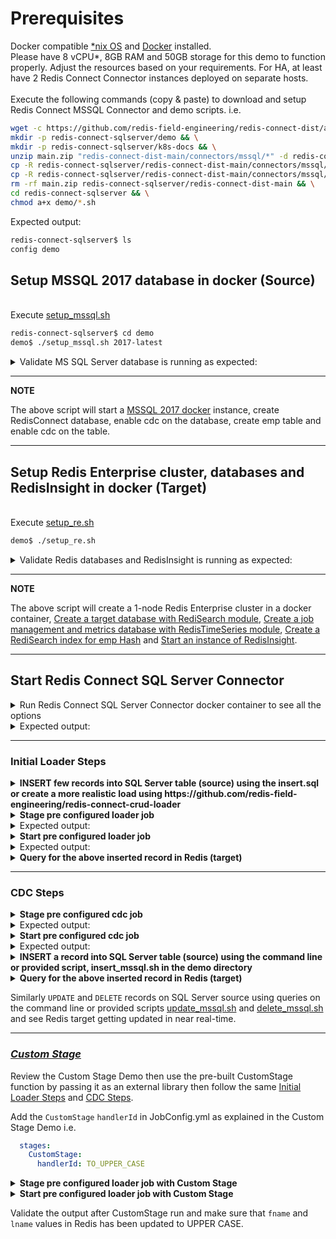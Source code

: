 # Prerequisites

Docker compatible [*nix OS](https://en.wikipedia.org/wiki/Unix-like) and [Docker](https://docs.docker.com/get-docker) installed.
<br>Please have 8 vCPU*, 8GB RAM and 50GB storage for this demo to function properly. Adjust the resources based on your requirements. For HA, at least have 2 Redis Connect Connector instances deployed on separate hosts.</br>
<br>Execute the following commands (copy & paste) to download and setup Redis Connect MSSQL Connector and demo scripts.
i.e.</br>

```bash
wget -c https://github.com/redis-field-engineering/redis-connect-dist/archive/main.zip && \
mkdir -p redis-connect-sqlserver/demo && \
mkdir -p redis-connect-sqlserver/k8s-docs && \
unzip main.zip "redis-connect-dist-main/connectors/mssql/*" -d redis-connect-sqlserver && \
cp -R redis-connect-sqlserver/redis-connect-dist-main/connectors/mssql/demo/* redis-connect-sqlserver/demo && \
cp -R redis-connect-sqlserver/redis-connect-dist-main/connectors/mssql/k8s-docs/* redis-connect-sqlserver/k8s-docs && \
rm -rf main.zip redis-connect-sqlserver/redis-connect-dist-main && \
cd redis-connect-sqlserver && \
chmod a+x demo/*.sh
```

Expected output:
```bash
redis-connect-sqlserver$ ls
config demo
```

## Setup MSSQL 2017 database in docker (Source)

<br>Execute [setup_mssql.sh](setup_mssql.sh)</br>
```bash
redis-connect-sqlserver$ cd demo
demo$ ./setup_mssql.sh 2017-latest
```

<details><summary>Validate MS SQL Server database is running as expected:</summary>
<p>

```bash
demo$ docker ps -a | grep mssql
8734c894f926        mcr.microsoft.com/mssql/server:2017-latest   "/opt/mssql/bin/nonr…"   2 days ago          Up 2 days           0.0.0.0:1433->1433/tcp                                                                                                                                                                                                                                                                                          mssql-2017-latest-virag-cdc

demo$ docker exec -it mssql-2017-latest-virag-cdc /opt/mssql-tools/bin/sqlcmd -S 127.0.0.1 -U sa -P Redis@123 -y80 -Y 40 -Q 'use RedisConnect;exec sys.sp_cdc_help_change_data_capture;'
Changed database context to 'RedisConnect'.
source_schema                            source_table                             capture_instance                         object_id   source_object_id start_lsn              end_lsn                supports_net_changes has_drop_pending role_name                                index_name                               filegroup_name                           create_date             index_column_list                                                                captured_column_list
---------------------------------------- ---------------------------------------- ---------------------------------------- ----------- ---------------- ---------------------- ---------------------- -------------------- ---------------- ---------------------------------------- ---------------------------------------- ---------------------------------------- ----------------------- -------------------------------------------------------------------------------- --------------------------------------------------------------------------------
dbo                                      emp                                      cdcauditing_emp                           1269579561       1237579447 0x0000002400000B100060 NULL                                      1             NULL NULL                                     PK__emp__AF4C318A4ABE3B75                NULL                                     2021-05-17 15:16:27.013 [empno]                                                                          [empno], [fname], [lname], [job], [mgr], [hiredate], [sal], [comm], [dept]
```
</p>
</details>

---
**NOTE**

The above script will start a [MSSQL 2017 docker](https://hub.docker.com/layers/microsoft/mssql-server-linux/2017-latest/images/sha256-314918ddaedfedc0345d3191546d800bd7f28bae180541c9b8b45776d322c8c2?context=explore) instance, create RedisConnect database, enable cdc on the database, create emp table and enable cdc on the table.

---

## Setup Redis Enterprise cluster, databases and RedisInsight in docker (Target)
<br>Execute [setup_re.sh](setup_re.sh)</br>
```bash
demo$ ./setup_re.sh
```
<details><summary>Validate Redis databases and RedisInsight is running as expected:</summary>
<p>

```bash
demo$ docker ps -a | grep redislabs
8c008000ff5c        redislabs/redisinsight:latest              "bash ./docker-entry…"   2 hours ago         Up 2 hours          0.0.0.0:18001->8001/tcp                                                                                                                                                                                                                                                                                         redisinsight
8fe702a340a9        redislabs/redis:latest                     "/opt/start.sh"          2 hours ago         Up 2 hours          53/tcp, 5353/tcp, 8001/tcp, 8080/tcp, 10000-11999/tcp, 12006-19999/tcp, 0.0.0.0:18070->8070/tcp, 0.0.0.0:18443->8443/tcp, 0.0.0.0:19443->9443/tcp, 0.0.0.0:14000->12000/tcp, 0.0.0.0:14001->12001/tcp, 0.0.0.0:14002->12002/tcp, 0.0.0.0:14003->12003/tcp, 0.0.0.0:14004->12004/tcp, 0.0.0.0:14005->12005/tcp   re-node1

demo$ docker exec -it re-node1 bash -c "rladmin status"
CLUSTER NODES:
NODE:ID    ROLE     ADDRESS        EXTERNAL_ADDRESS       HOSTNAME    SHARDS   CORES         FREE_RAM              PROVISIONAL_RAM       VERSION     STATUS
*node:1    master   172.17.0.2                            re-node1    2/100    16            51.17GB/58.87GB       38.71GB/48.28GB       6.2.8-39    OK

DATABASES:
DB:ID       NAME                                   TYPE  MODULE  STATUS  SHARDS  PLACEMENT  REPLICATION  PERSISTENCE  ENDPOINT
db:1        RedisConnect-Target-db                 redis yes     active  1       dense      disabled     disabled     redis-12000.re-cluster.local:12000
db:2        RedisConnect-JobConfig-Metrics-db      redis yes     active  1       dense      disabled     disabled     redis-12001.re-cluster.local:12001

ENDPOINTS:
DB:ID        NAME                                                                       ID                          NODE           ROLE           SSL
db:1         RedisConnect-Target-db                                                     endpoint:1:1                node:1         single         No
db:2         RedisConnect-JobConfig-Metrics-db                                          endpoint:2:1                node:1         single         No

SHARDS:
DB:ID         NAME                                                        ID            NODE        ROLE        SLOTS         USED_MEMORY          STATUS
db:1          RedisConnect-Target-db                                      redis:1       node:1      master      0-16383       2.3MB                OK
db:2          RedisConnect-JobConfig-Metrics-db                           redis:2       node:1      master      0-16383       1.99MB               OK

demo$ docker exec -it re-node1 bash -c "redis-cli -p 12000 FT._LIST"
1) "idx:emp"
```
</p>
</details>

---
**NOTE**

The above script will create a 1-node Redis Enterprise cluster in a docker container, [Create a target database with RediSearch module](https://docs.redislabs.com/latest/modules/add-module-to-database/), [Create a job management and metrics database with RedisTimeSeries module](https://docs.redislabs.com/latest/modules/add-module-to-database/), [Create a RediSearch index for emp Hash](https://redislabs.com/blog/getting-started-with-redisearch-2-0/) and [Start an instance of RedisInsight](https://docs.redislabs.com/latest/ri/installing/install-docker/).

---

## Start Redis Connect SQL Server Connector

<details><summary>Run Redis Connect SQL Server Connector docker container to see all the options</summary>
<p>

```bash
docker run \
-it --rm --privileged=true \
--name redis-connect-sqlserver \
-e REDISCONNECT_LOGBACK_CONFIG=/opt/redislabs/redis-connect-sqlserver/config/logback.xml \
-e REDISCONNECT_CONFIG=/opt/redislabs/redis-connect-sqlserver/config/samples/sqlserver \
-e REDISCONNECT_SOURCE_USERNAME=sa \
-e REDISCONNECT_SOURCE_PASSWORD=Redis@123 \
-e REDISCONNECT_JAVA_OPTIONS="-Xms256m -Xmx256m" \
-v $(pwd)/../config:/opt/redislabs/redis-connect-sqlserver/config \
--net host \
redislabs/redis-connect-sqlserver:pre-release-alpine
```

</p>
</details>

<details><summary>Expected output:</summary>
<p>

```bash
Unable to find image 'redislabs/redis-connect-sqlserver:pre-release-alpine' locally
pre-release-alpine: Pulling from redislabs/redis-connect-sqlserver
a0d0a0d46f8b: Already exists
e1fc1d22fcb4: Pull complete
3f5fde473eac: Pull complete
a95f82a482cf: Pull complete
e06557015f22: Pull complete
dc1a00dd4c05: Pull complete
c13b3b271b47: Pull complete
4d4fa8f69dc1: Pull complete
Digest: sha256:fc3c53af40ea709a4b4129a869275577b9abe29c8febe7cb2ff864e3dbbe1c32
Status: Downloaded newer image for redislabs/redis-connect-sqlserver:pre-release-alpine
-------------------------------
Redis Connect startup script.
*******************************
Please ensure that the values of environment variables in /opt/redislabs/redis-connect-sqlserver/bin/redisconnect.conf are correctly mapped before executing any of the options below
*******************************
Usage: [-h|cli|stage|start]
options:
-h: Print this help message and exit.
cli: starts redis-connect-cli.
stage: clean and stage redis database with cdc or initial loader job configurations.
start: start Redis Connect instance with provided cdc or initial loader job configurations.
-------------------------------
```

</p>
</details>

-------------------------------

### Initial Loader Steps
<details><summary><b>INSERT few records into SQL Server table (source) using the insert.sql or create a more realistic load using https://github.com/redis-field-engineering/redis-connect-crud-loader</b></summary>
<p>

```bash
demo$ ./insert_mssql.sh
```
OR
```bash
redis-connect-crud-loader/bin$ ./start.sh crudloader
```

</p>
</details>

<details><summary><b>Stage pre configured loader job</b></summary>
<p>

```bash
docker run \
-it --rm --privileged=true \
--name redis-connect-sqlserver \
-e REDISCONNECT_LOGBACK_CONFIG=/opt/redislabs/redis-connect-sqlserver/config/logback.xml \
-e REDISCONNECT_CONFIG=/opt/redislabs/redis-connect-sqlserver/config/samples/loader \
-e REDISCONNECT_SOURCE_USERNAME=sa \
-e REDISCONNECT_SOURCE_PASSWORD=Redis@123 \
-e REDISCONNECT_JAVA_OPTIONS="-Xms256m -Xmx256m" \
-v $(pwd)/../config:/opt/redislabs/redis-connect-sqlserver/config \
--net host \
redislabs/redis-connect-sqlserver:pre-release-alpine stage
```

</p>
</details>

<details><summary>Expected output:</summary>
<p>

```bash
-------------------------------
Staging Redis Connect redis-connect-sqlserver v0.7.0.133 job using Java 11.0.13 on virag-cdc started by root in /opt/redislabs/redis-connect-sqlserver/bin
Loading Redis Connect redis-connect-sqlserver Configurations from /opt/redislabs/redis-connect-sqlserver/config/samples/loader
20:57:15,320 |-INFO in ch.qos.logback.classic.LoggerContext[default] - Found resource [/opt/redislabs/redis-connect-sqlserver/config/logback.xml] at [file:/opt/redislabs/redis-connect-sqlserver/config/logback.xml]
....
....
20:57:15.558 [main] INFO  startup - ##################################################################
20:57:15.560 [main] INFO  startup -
20:57:15.560 [main] INFO  startup - REDIS CONNECT SETUP CLEAN - Deletes metadata related to Redis Connect from Job Management Database

20:57:15.560 [main] INFO  startup -
20:57:15.560 [main] INFO  startup - ##################################################################
20:57:16.289 [main] INFO  startup - Instance: 29@virag-cdc will attempt to delete (clean) all the metadata related to Redis Connect
20:57:17.083 [main] INFO  startup - Instance: 29@virag-cdc successfully established Redis connection for INIT service
20:57:17.090 [main] INFO  startup - Instance: 29@virag-cdc successfully completed flush (clean) of all the metadata related to Redis Connect
20:57:17,628 |-INFO in ch.qos.logback.classic.LoggerContext[default] - Found resource [/opt/redislabs/redis-connect-sqlserver/config/logback.xml] at [file:/opt/redislabs/redis-connect-sqlserver/config/logback.xml]
....
....
20:57:17.873 [main] INFO  startup - ##################################################################
20:57:17.874 [main] INFO  startup -
20:57:17.875 [main] INFO  startup - REDIS CONNECT SETUP CREATE - Seed metadata related to Redis Connect to Job Management Database
20:57:17.875 [main] INFO  startup -
20:57:17.875 [main] INFO  startup - ##################################################################
20:57:18.582 [main] INFO  startup - Instance: 99@virag-cdc will attempt Job Management Database (Redis) with all the configurations and scripts, if applicable, needed to execute jobs
20:57:19.321 [main] INFO  startup - Instance: 99@virag-cdc successfully established Redis connection for INIT service
20:57:19.324 [main] INFO  startup - Instance: 99@virag-cdc successfully created Job Claim Assignment Stream and Consumer Group
20:57:19.338 [main] INFO  startup - Instance: 99@virag-cdc successfully seeded Job related metadata
20:57:19.338 [main] INFO  startup - Instance: 99@virag-cdc successfully seeded Metrics related metadata
20:57:19.338 [main] INFO  startup - Instance: 99@virag-cdc successfully staged Job Management Database (Redis) with all the configurations and scripts, if applicable, needed to execute jobs
-------------------------------
```

</p>
</details>

<details><summary><b>Start pre configured loader job</b></summary>
<p>

```bash
docker run \
-it --rm --privileged=true \
--name redis-connect-sqlserver \
-e REDISCONNECT_LOGBACK_CONFIG=/opt/redislabs/redis-connect-sqlserver/config/logback.xml \
-e REDISCONNECT_CONFIG=/opt/redislabs/redis-connect-sqlserver/config/samples/loader \
-e REDISCONNECT_REST_API_ENABLED=false \
-e REDISCONNECT_REST_API_PORT=8282 \
-e REDISCONNECT_SOURCE_USERNAME=sa \
-e REDISCONNECT_SOURCE_PASSWORD=Redis@123 \
-e REDISCONNECT_JAVA_OPTIONS="-Xms256m -Xmx1g" \
-v $(pwd)/../config:/opt/redislabs/redis-connect-sqlserver/config \
--net host \
redislabs/redis-connect-sqlserver:pre-release-alpine start
```

</p>
</details>

<details><summary>Expected output:</summary>
<p>

```bash
-------------------------------
Starting Redis Connect redis-connect-sqlserver v0.7.0.133 instance using Java 11.0.13 on virag-cdc started by root in /opt/redislabs/redis-connect-sqlserver/bin
Loading Redis Connect redis-connect-sqlserver Configurations from /opt/redislabs/redis-connect-sqlserver/config/samples/loader
23:11:11,963 |-INFO in ch.qos.logback.classic.LoggerContext[default] - Found resource [/opt/redislabs/redis-connect-sqlserver/config/logback.xml] at [file:/opt/redislabs/redis-connect-sqlserver/config/logback.xml]
....
....
23:15:11.429 [main] INFO  startup -
23:15:11.432 [main] INFO  startup -  /$$$$$$$                  /$$ /$$                  /$$$$$$                                                      /$$
23:15:11.433 [main] INFO  startup - | $$__  $$                | $$|__/                 /$$__  $$                                                    | $$
23:15:11.433 [main] INFO  startup - | $$  \ $$  /$$$$$$   /$$$$$$$ /$$  /$$$$$$$      | $$  \__/  /$$$$$$  /$$$$$$$  /$$$$$$$   /$$$$$$   /$$$$$$$ /$$$$$$
23:15:11.433 [main] INFO  startup - | $$$$$$$/ /$$__  $$ /$$__  $$| $$ /$$_____/      | $$       /$$__  $$| $$__  $$| $$__  $$ /$$__  $$ /$$_____/|_  $$_/
23:15:11.434 [main] INFO  startup - | $$__  $$| $$$$$$$$| $$  | $$| $$|  $$$$$$       | $$      | $$  \ $$| $$  \ $$| $$  \ $$| $$$$$$$$| $$        | $$
23:15:11.434 [main] INFO  startup - | $$  \ $$| $$_____/| $$  | $$| $$ \____  $$      | $$    $$| $$  | $$| $$  | $$| $$  | $$| $$_____/| $$        | $$ /$$
23:15:11.434 [main] INFO  startup - | $$  | $$|  $$$$$$$|  $$$$$$$| $$ /$$$$$$$/      |  $$$$$$/|  $$$$$$/| $$  | $$| $$  | $$|  $$$$$$$|  $$$$$$$  |  $$$$/
23:15:11.434 [main] INFO  startup - |__/  |__/ \_______/ \_______/|__/|_______/        \______/  \______/ |__/  |__/|__/  |__/ \_______/ \_______/   \___/
23:15:11.434 [main] INFO  startup -
23:15:11.434 [main] INFO  startup - ##################################################################
23:15:11.434 [main] INFO  startup -
23:15:11.434 [main] INFO  startup - Initializing Redis Connect Instance
23:15:11.434 [main] INFO  startup -
23:15:11.434 [main] INFO  startup - ##################################################################
23:15:11.439 [main] INFO  startup - Manifest Details connect-core         : Build : 0.8.0.148 : Build-Time : 2021-11-01T14:59:42Z
23:15:11.442 [main] INFO  startup - Manifest Details connect-redis-core   : Build : 0.8.0.142 : Build-Time : 2021-11-01T14:59:42Z
23:15:11.446 [main] INFO  startup - Manifest Details connector-rdb        : Build : 0.8.0.147 : Build-Time : 2021-11-01T14:59:42Z
23:15:17.834 [main] INFO  startup - Instance: 29@virag-cdc successfully established Redis connection for JobManager service
23:15:17.939 [main] INFO  startup - Instance: 29@virag-cdc successfully established PUB/SUB Redis connection
23:15:17.959 [main] INFO  startup - Instance: 29@virag-cdc successfully established PUB/SUB Redis connection
23:15:17.967 [main] INFO  startup - Instance: 29@virag-cdc successfully started JobManager service
23:15:17.985 [main] INFO  startup - Instance: 29@virag-cdc successfully established Redis connection for JobReaper service
23:15:17.985 [main] INFO  startup - Instance: 29@virag-cdc successfully started JobReaper service
23:15:18.003 [main] INFO  startup - Instance: 29@virag-cdc successfully established Redis connection for JobClaimer service
23:15:18.003 [main] INFO  startup - Instance: 29@virag-cdc successfully started JobClaimer service
23:15:18.008 [main] INFO  startup - Instance: 29@virag-cdc successfully subscribed to Channel: REDIS.CONNECT.JOB.CLAIM.TRANSITION.EVENTS
23:15:18.008 [main] INFO  startup - Instance: 29@virag-cdc did not enable embedded REST API server
23:15:27.995 [JobManager-1] INFO  startup - Instance: 29@virag-cdc successfully established Redis connection for HeartbeatManager service
23:15:27.997 [JobManager-1] INFO  startup - Instance: 29@virag-cdc was successfully elected Redis Connect cluster leader
23:15:38.385 [JobManager-1] INFO  startup - Instance: 29@virag-cdc successfully started job execution for JobId: {connect}:job:initial_load
23:15:38.386 [JobManager-1] INFO  startup - Instance: 29@virag-cdc has successfully claimed ownership of JobId: {connect}:job:initial_load
23:15:38.386 [JobManager-1] INFO  startup - Instance: 29@virag-cdc has claimed 1 job(s) from its 2 max allowable capacity
23:15:38.398 [JobManager-1] INFO  startup - JobId: {connect}:job:initial_load claim request with ID: 1635808503423-0 has been fully processed and all metadata has been updated
....
....
```

</p>
</details>

<details><summary><b>Query for the above inserted record in Redis (target)</b></summary>
<p>

```bash
demo$ sudo docker exec -it re-node1 bash -c 'redis-cli -p 12000 ft.search idx:emp "*"'
```

</p>
</details>

-------------------------------

### CDC Steps
<details><summary><b>Stage pre configured cdc job</b></summary>
<p>

```bash
docker run \
-it --rm --privileged=true \
--name redis-connect-sqlserver \
-e REDISCONNECT_LOGBACK_CONFIG=/opt/redislabs/redis-connect-sqlserver/config/logback.xml \
-e REDISCONNECT_CONFIG=/opt/redislabs/redis-connect-sqlserver/config/samples/sqlserver \
-e REDISCONNECT_SOURCE_USERNAME=sa \
-e REDISCONNECT_SOURCE_PASSWORD=Redis@123 \
-e REDISCONNECT_JAVA_OPTIONS="-Xms256m -Xmx256m" \
-v $(pwd)/../config:/opt/redislabs/redis-connect-sqlserver/config \
--net host \
redislabs/redis-connect-sqlserver:pre-release-alpine stage
```

</p>
</details>

<details><summary>Expected output:</summary>
<p>

```bash
-------------------------------
Staging Redis Connect redis-connect-sqlserver v0.7.0.133 job using Java 11.0.13 on virag-cdc started by root in /opt/redislabs/redis-connect-sqlserver/bin
Loading Redis Connect redis-connect-sqlserver Configurations from /opt/redislabs/redis-connect-sqlserver/config/samples/sqlserver
00:43:35,730 |-INFO in ch.qos.logback.classic.LoggerContext[default] - Found resource [/opt/redislabs/redis-connect-sqlserver/config/logback.xml] at [file:/opt/redislabs/redis-connect-sqlserver/config/logback.xml]
....
....
00:43:35.997 [main] INFO  startup - ##################################################################
00:43:35.999 [main] INFO  startup -
00:43:35.999 [main] INFO  startup - REDIS CONNECT SETUP CLEAN - Deletes metadata related to Redis Connect from Job Management Database

00:43:35.999 [main] INFO  startup -
00:43:35.999 [main] INFO  startup - ##################################################################
00:43:36.750 [main] INFO  startup - Instance: 31@virag-cdc will attempt to delete (clean) all the metadata related to Redis Connect
00:43:37.545 [main] INFO  startup - Instance: 31@virag-cdc successfully established Redis connection for INIT service
00:43:37.561 [main] INFO  startup - Instance: 31@virag-cdc successfully completed flush (clean) of all the metadata related to Redis Connect
....
....
00:43:38.363 [main] INFO  startup - ##################################################################
00:43:38.364 [main] INFO  startup -
00:43:38.365 [main] INFO  startup - REDIS CONNECT SETUP CREATE - Seed metadata related to Redis Connect to Job Management Database
00:43:38.365 [main] INFO  startup -
00:43:38.365 [main] INFO  startup - ##################################################################
00:43:39.093 [main] INFO  startup - Instance: 104@virag-cdc will attempt Job Management Database (Redis) with all the configurations and scripts, if applicable, needed to execute jobs
00:43:39.860 [main] INFO  startup - Instance: 104@virag-cdc successfully established Redis connection for INIT service
00:43:39.862 [main] INFO  startup - Instance: 104@virag-cdc successfully created Job Claim Assignment Stream and Consumer Group
00:43:39.878 [main] INFO  startup - Instance: 104@virag-cdc successfully seeded Job related metadata
....
....
-------------------------------
```

</p>
</details>

<details><summary><b>Start pre configured cdc job</b></summary>
<p>

```bash
docker run \
-it --rm --privileged=true \
--name redis-connect-sqlserver \
-e REDISCONNECT_LOGBACK_CONFIG=/opt/redislabs/redis-connect-sqlserver/config/logback.xml \
-e REDISCONNECT_CONFIG=/opt/redislabs/redis-connect-sqlserver/config/samples/sqlserver \
-e REDISCONNECT_REST_API_ENABLED=true \
-e REDISCONNECT_REST_API_PORT=8282 \
-e REDISCONNECT_SOURCE_USERNAME=sa \
-e REDISCONNECT_SOURCE_PASSWORD=Redis@123 \
-e REDISCONNECT_JAVA_OPTIONS="-Xms256m -Xmx1g" \
-v $(pwd)/../config:/opt/redislabs/redis-connect-sqlserver/config \
--net host \
redislabs/redis-connect-sqlserver:pre-release-alpine start
```

</p>
</details>

<details><summary>Expected output:</summary>
<p>

```bash
-------------------------------
Starting Redis Connect redis-connect-sqlserver v0.7.0.133 instance using Java 11.0.13 on virag-cdc started by root in /opt/redislabs/redis-connect-sqlserver/bin
Loading Redis Connect redis-connect-sqlserver Configurations from /opt/redislabs/redis-connect-sqlserver/config/samples/sqlserver
00:44:43,241 |-INFO in ch.qos.logback.classic.LoggerContext[default] - Found resource [/opt/redislabs/redis-connect-sqlserver/config/logback.xml] at [file:/opt/redislabs/redis-connect-sqlserver/config/logback.xml]
....
....
00:44:43.551 [main] INFO  startup -
00:44:43.554 [main] INFO  startup -  /$$$$$$$                  /$$ /$$                  /$$$$$$                                                      /$$
00:44:43.554 [main] INFO  startup - | $$__  $$                | $$|__/                 /$$__  $$                                                    | $$
00:44:43.555 [main] INFO  startup - | $$  \ $$  /$$$$$$   /$$$$$$$ /$$  /$$$$$$$      | $$  \__/  /$$$$$$  /$$$$$$$  /$$$$$$$   /$$$$$$   /$$$$$$$ /$$$$$$
00:44:43.555 [main] INFO  startup - | $$$$$$$/ /$$__  $$ /$$__  $$| $$ /$$_____/      | $$       /$$__  $$| $$__  $$| $$__  $$ /$$__  $$ /$$_____/|_  $$_/
00:44:43.555 [main] INFO  startup - | $$__  $$| $$$$$$$$| $$  | $$| $$|  $$$$$$       | $$      | $$  \ $$| $$  \ $$| $$  \ $$| $$$$$$$$| $$        | $$
00:44:43.555 [main] INFO  startup - | $$  \ $$| $$_____/| $$  | $$| $$ \____  $$      | $$    $$| $$  | $$| $$  | $$| $$  | $$| $$_____/| $$        | $$ /$$
00:44:43.555 [main] INFO  startup - | $$  | $$|  $$$$$$$|  $$$$$$$| $$ /$$$$$$$/      |  $$$$$$/|  $$$$$$/| $$  | $$| $$  | $$|  $$$$$$$|  $$$$$$$  |  $$$$/
00:44:43.556 [main] INFO  startup - |__/  |__/ \_______/ \_______/|__/|_______/        \______/  \______/ |__/  |__/|__/  |__/ \_______/ \_______/   \___/
00:44:43.556 [main] INFO  startup -
00:44:43.556 [main] INFO  startup - ##################################################################
00:44:43.556 [main] INFO  startup -
00:44:43.556 [main] INFO  startup - Initializing Redis Connect Instance
00:44:43.556 [main] INFO  startup -
00:44:43.556 [main] INFO  startup - ##################################################################
00:44:43.563 [main] INFO  startup - Manifest Details connect-core         : Build : 0.8.0.148 : Build-Time : 2021-11-01T14:59:42Z
00:44:43.567 [main] INFO  startup - Manifest Details connect-redis-core   : Build : 0.8.0.142 : Build-Time : 2021-11-01T14:59:42Z
00:44:43.570 [main] INFO  startup - Manifest Details connector-rdb        : Build : 0.8.0.147 : Build-Time : 2021-11-01T14:59:42Z
00:44:49.991 [main] INFO  startup - Instance: 30@virag-cdc successfully established Redis connection for JobManager service
00:44:50.101 [main] INFO  startup - Instance: 30@virag-cdc successfully established PUB/SUB Redis connection
00:44:50.119 [main] INFO  startup - Instance: 30@virag-cdc successfully established PUB/SUB Redis connection
00:44:50.127 [main] INFO  startup - Instance: 30@virag-cdc successfully started JobManager service
00:44:50.145 [main] INFO  startup - Instance: 30@virag-cdc successfully established Redis connection for JobReaper service
00:44:50.146 [main] INFO  startup - Instance: 30@virag-cdc successfully started JobReaper service
00:44:50.165 [main] INFO  startup - Instance: 30@virag-cdc successfully established Redis connection for JobClaimer service
00:44:50.165 [main] INFO  startup - Instance: 30@virag-cdc successfully started JobClaimer service
00:44:50.170 [main] INFO  startup - Instance: 30@virag-cdc successfully subscribed to Channel: REDIS.CONNECT.JOB.CLAIM.TRANSITION.EVENTS
00:44:50.170 [main] INFO  startup - Instance: 30@virag-cdc did not enable embedded REST API server
00:45:00.155 [JobManager-1] INFO  startup - Instance: 30@virag-cdc successfully established Redis connection for HeartbeatManager service
00:45:00.156 [JobManager-1] INFO  startup - Instance: 30@virag-cdc was successfully elected Redis Connect cluster leader
00:45:10.234 [JobManager-1] INFO  startup - Getting instance of EventHandler for : REDIS_HASH_WRITER
00:45:10.267 [JobManager-1] INFO  startup - Instance: 30@virag-cdc successfully established Redis connection for RedisConnectorEventHandler service
00:45:10.271 [JobManager-1] INFO  startup - Getting instance of EventHandler for : REDIS_HASH_CHECKPOINT_WRITER
00:45:10.271 [JobManager-1] WARN  startup - metricsKey not set - Metrics collection will be disabled
00:45:10.291 [JobManager-1] INFO  startup - Instance: 30@virag-cdc successfully established Redis connection for RedisCheckpointReader service
00:45:10.305 [JobManager-1] INFO  redisconnect - Reading Mapper Config from : /opt/redislabs/redis-connect-sqlserver/config/samples/sqlserver/mappers
00:45:10.320 [JobManager-1] INFO  redisconnect - Loaded Config for : dbo.emp
....
....
```

</p>
</details>

<details><summary><b>INSERT a record into SQL Server table (source) using the command line or provided script, insert_mssql.sh in the demo directory</b></summary>
<p>

```bash
sudo docker exec -it mssql-2017-latest-$(hostname) bash -c '/opt/mssql-tools/bin/sqlcmd -S localhost -U sa -P "Redis@123" -d RedisConnect'

1> insert into dbo.emp values(1002, 'Virag', 'Tripathi', 'SA', 1, '2018-08-06 00:00:00.000', '2000', '10', 1)
2> go

(1 rows affected)
1> quit
```

</p>
</details>

<details><summary><b>Query for the above inserted record in Redis (target)</b></summary>
<p>

```bash
sudo docker exec -it re-node1 bash -c 'redis-cli -p 12000 ft.search idx:emp "@EmployeeNumber:[1000 1002]"'
```

</p>
</details>

Similarly `UPDATE` and `DELETE` records on SQL Server source using queries on the command line or provided scripts [update_mssql.sh](update_mssql.sh) and [delete_mssql.sh](delete_mssql.sh) and see Redis target getting updated in near real-time.

-------------------------------

### [_Custom Stage_](https://github.com/redis-field-engineering/redis-connect-custom-stage-demo)

Review the Custom Stage Demo then use the pre-built CustomStage function by passing it as an external library then follow the same [Initial Loader Steps](#initial-loader-steps) and [CDC Steps](#cdc-steps).

Add the `CustomStage` `handlerId` in JobConfig.yml as explained in the Custom Stage Demo i.e.
```yml
  stages:
    CustomStage:
      handlerId: TO_UPPER_CASE
```
<details><summary><b>Stage pre configured loader job with Custom Stage</b></summary>
<p>

```bash
docker run \
-it --rm --privileged=true \
--name redis-connect-sqlserver \
-e REDISCONNECT_LOGBACK_CONFIG=/opt/redislabs/redis-connect-sqlserver/config/logback.xml \
-e REDISCONNECT_CONFIG=/opt/redislabs/redis-connect-sqlserver/config/samples/loader \
-e REDISCONNECT_SOURCE_USERNAME=redisconnect \
-e REDISCONNECT_SOURCE_PASSWORD=Redis@123 \
-e REDISCONNECT_JAVA_OPTIONS="-Xms256m -Xmx256m" \
-v $(pwd)/../config:/opt/redislabs/redis-connect-sqlserver/config \
-v $(pwd)/../extlib:/opt/redislabs/redis-connect-sqlserver/extlib \
--net host \
redislabs/redis-connect-sqlserver:pre-release-alpine stage
```

</p>
</details>

<details><summary><b>Start pre configured loader job with Custom Stage</b></summary>
<p>

```bash
docker run \
-it --rm --privileged=true \
--name redis-connect-sqlserver \
-e REDISCONNECT_LOGBACK_CONFIG=/opt/redislabs/redis-connect-sqlserver/config/logback.xml \
-e REDISCONNECT_CONFIG=/opt/redislabs/redis-connect-sqlserver/config/samples/loader \
-e REDISCONNECT_REST_API_ENABLED=false \
-e REDISCONNECT_REST_API_PORT=8282 \
-e REDISCONNECT_SOURCE_USERNAME=sa \
-e REDISCONNECT_SOURCE_PASSWORD=Redis@123 \
-e REDISCONNECT_JAVA_OPTIONS="-Xms256m -Xmx1g" \
-v $(pwd)/../config:/opt/redislabs/redis-connect-sqlserver/config \
-v $(pwd)/../extlib:/opt/redislabs/redis-connect-sqlserver/extlib \
--net host \
redislabs/redis-connect-sqlserver:pre-release-alpine start
```

</p>
</details>

Validate the output after CustomStage run and make sure that `fname` and `lname` values in Redis has been updated to UPPER CASE.
